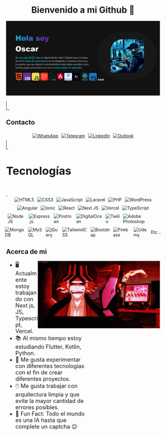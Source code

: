 <h1 align="center">Bienvenido a mi Github 👋</h1>

![Banner de Oscar Díaz](Banner_edit.png)

<span style="text-align:center;font-size:24px;border-bottom:2px solid grey;border-left:2px solid grey;padding-left:5px;padding-right:5px;border-radius:2px;"><h2 align="left">Contacto</h2></span>
<span  align="center" style="display:flex;align-items:center;justify-content:center;">
<span  align="center" style="width:auto;margin:5px;">
[![WhatsApp](https://img.shields.io/badge/WhatsApp-25D366?style=for-the-badge&logo=whatsapp&logoColor=white)](https://wa.me/5564420043)
</span>
<span style="width:auto;margin:5px;">
[![Telegram](https://img.shields.io/badge/Telegram-2CA5E0?style=for-the-badge&logo=telegram&logoColor=white)](https://t.me/Oscar_d_dev)
</span>
<span style="width:auto;margin:5px;">
[![LinkedIn](https://img.shields.io/badge/linkedin-%230077B5.svg?style=for-the-badge&logo=linkedin&logoColor=white)](www.linkedin.com/in/oscard-dev)
</span>
<span style="width:auto;margin:5px;">
[![Outlook](https://img.shields.io/badge/Microsoft_Outlook-0078D4?style=for-the-badge&logo=microsoft-outlook&logoColor=white)](oscar_dr_25117@hotmail.com)
</span>
</span>
<span style="text-align:center;font-size:24px;border-bottom:2px solid grey;border-left:2px solid grey;padding-left:5px;padding-right:5px;border-radius:2px;"><h2 align="left">Tecnologías</h2></span>
<span style="display:flex;align-items:center;justify-content:center;">
<span style="width:auto;margin:5px;">
![HTML5](https://img.shields.io/badge/html5-%23E34F26.svg?style=for-the-badge&logo=html5&logoColor=white)
</span>
<span style="width:auto;margin:5px;">
![CSS3](https://img.shields.io/badge/css3-%231572B6.svg?style=for-the-badge&logo=css3&logoColor=white)
</span>
<span style="width:auto;margin:5px;">
![JavaScript](https://img.shields.io/badge/javascript-%23323330.svg?style=for-the-badge&logo=javascript&logoColor=%23F7DF1E)
</span>
<span style="width:auto;margin:5px;">
![Laravel](https://img.shields.io/badge/laravel-%23FF2D20.svg?style=for-the-badge&logo=laravel&logoColor=white)
</span>
<span style="width:auto;margin:5px;">
![PHP](https://img.shields.io/badge/php-%23777BB4.svg?style=for-the-badge&logo=php&logoColor=white)
</span>
<span style="width:auto;margin:5px;">
![WordPress](https://img.shields.io/badge/WordPress-%23117AC9.svg?style=for-the-badge&logo=WordPress&logoColor=white)
</span>
</span>
<span style="display:flex;align-items:center;justify-content:center;">
<span style="width:auto;margin:5px;">
![Angular](https://img.shields.io/badge/angular-%23DD0031.svg?style=for-the-badge&logo=angular&logoColor=white)
</span>
<span style="width:auto;margin:5px;">
![Ionic](https://img.shields.io/badge/Ionic-%233880FF.svg?style=for-the-badge&logo=Ionic&logoColor=white)
</span>
<span style="width:auto;margin:5px;">
![React](https://img.shields.io/badge/react-%2320232a.svg?style=for-the-badge&logo=react&logoColor=%2361DAFB)
</span>
<span style="width:auto;margin:5px;">
![Next JS](https://img.shields.io/badge/Next-black?style=for-the-badge&logo=next.js&logoColor=white)
</span>
<span style="width:auto;margin:5px;">
![Vercel](https://img.shields.io/badge/vercel-%23000000.svg?style=for-the-badge&logo=vercel&logoColor=white)
</span>
<span style="width:auto;margin:5px;">
![TypeScript](https://img.shields.io/badge/typescript-%23007ACC.svg?style=for-the-badge&logo=typescript&logoColor=white)
</span>
</span>
<span style="display:flex;align-items:center;justify-content:center;">
<span style="width:auto;margin:5px;">
![NodeJS](https://img.shields.io/badge/node.js-6DA55F?style=for-the-badge&logo=node.js&logoColor=white)
</span>
<span style="width:auto;margin:5px;">
![Express.js](https://img.shields.io/badge/express.js-%23404d59.svg?style=for-the-badge&logo=express&logoColor=%2361DAFB)
</span>
<span style="width:auto;margin:5px;">
![Postman](https://img.shields.io/badge/Postman-FF6C37?style=for-the-badge&logo=postman&logoColor=white)
</span>
<span style="width:auto;margin:5px;">
![DigitalOcean](https://img.shields.io/badge/DigitalOcean-%230167ff.svg?style=for-the-badge&logo=digitalOcean&logoColor=white)
</span>
<span style="width:auto;margin:5px;">
![Twilio](https://img.shields.io/badge/Twilio-F22F46?style=for-the-badge&logo=TwiliologoColor=white)
</span>
<span style="width:auto;margin:5px;">
![Adobe Photoshop](https://img.shields.io/badge/adobe%20photoshop-%2331A8FF.svg?style=for-the-badge&logo=adobe%20photoshop&logoColor=white)
</span>
</span>
<span style="display:flex;align-items:center;justify-content:center;">
<span style="width:auto;margin:5px;">
![MongoDB](https://img.shields.io/badge/MongoDB-%234ea94b.svg?style=for-the-badge&logo=mongodb&logoColor=white)
</span>
<span style="width:auto;margin:5px;">
![MySQL](https://img.shields.io/badge/mysql-4479A1.svg?style=for-the-badge&logo=mysql&logoColor=white)
</span>
<span style="width:auto;margin:5px;">
![jQuery](https://img.shields.io/badge/jquery-%230769AD.svg?style=for-the-badge&logo=jquery&logoColor=white)
</span>
<span style="width:auto;margin:5px;">
![TailwindCSS](https://img.shields.io/badge/tailwindcss-%2338B2AC.svg?style=for-the-badge&logo=tailwind-css&logoColor=white)
</span>
<span style="width:auto;margin:5px;">
![Bootstrap](https://img.shields.io/badge/bootstrap-%238511FA.svg?style=for-the-badge&logo=bootstrap&logoColor=white)
</span>
<span style="width:auto;margin:5px;">
![Firebase](https://img.shields.io/badge/firebase-a08021?style=for-the-badge&logo=firebase&logoColor=ffcd34)
</span>
<span style="width:auto;margin:5px;">
![Udemy](https://img.shields.io/badge/Udemy-A435F0?style=for-the-badge&logo=Udemy&logoColor=white)
</span>
<span style="width:auto;margin:5px;">
Etc...
</span>
</span>

<h2 align="left">Acerca de mi</h2>

<img align="right" src="Urahara.gif" height="220" width="400"/>

<ul align="left" style="width:45%;font-size:18px;">
  <li>🖥️ Actualmente estoy trabajando con Next js, JS, Typescript, Vercel.</li>
  <li>📚 Al mismo tiempo estoy estudiando Flutter, Kotlin, Python.</li>
  <li>🔬 Me gusta experimentar con diferentes tecnologías con el fin de crear diferentes proyectos.</li>
  <li>🖱️ Me gusta trabajar con arquitectura limpia y que evite la mayor cantidad de errores posibles.</li>
  <li>🎉 Fun Fact: Todo el mundo es una IA hasta que complete un captcha 😉</li>
</ul>
